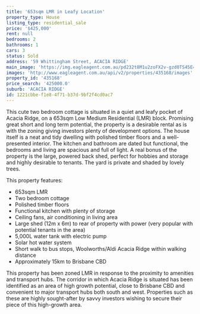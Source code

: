 ```yaml
---
title: '653sqm LMR in Leafy Location'
property_type: House
listing_type: residential_sale
price: '$425,000'
rent: null
bedrooms: 2
bathrooms: 1
cars: 3
status: Sold
address: '59 Whittingham Street, ACACIA RIDGE'
main_image: 'https://img.eagleagent.com.au/pd232t8M1u2zoFX2v-gzd0TS45E=/1280x854/smart/https://s3-us-west-2.amazonaws.com/eagleagent-orig/images/6821256/126085038-image-M.jpg'
images: 'http://www.eagleagent.com.au/api/v2/properties/435168/images'
property_id: '435168'
price_search: '425000.0'
suburb: 'ACACIA RIDGE'
id: 1221cbbe-f1e8-4f71-b37d-9bf2f4cd0ac7
---
```

This cute two bedroom cottage is situated in a quiet and leafy pocket of Acacia Ridge, on a 653sqm Low Medium Residential (LMR) block. Promising great short and long term potential, the property is a desirable rental as is with the zoning giving investors plenty of development options. The house itself is a neat and tidy dwelling with polished timber floors and a well-presented interior. The kitchen and bathroom are dated but functional, the bedrooms and living are spacious and full of light. A real bonus of the property is the large, powered back shed, perfect for hobbies and storage and highly desirable to tenants. The yard is private and shaded by lovely trees.

This property features:

*  653sqm LMR
*  Two bedroom cottage
*  Polished timber floors
*  Functional kitchen with plenty of storage
*  Ceiling fans, air conditioning in living area
*  Large shed (12m x 6m) to rear of property with power (very popular with potential tenants in the area)
*  5,000L water tank with electric pump
*  Solar hot water system
*  Short walk to bus stops, Woolworths/Aldi Acacia Ridge within walking distance
*  Approximately 15km to Brisbane CBD

This property has been zoned LMR in response to the proximity to amenities and transport hubs. The corridor in which Acacia Ridge is situated has been identified as an area of high growth potential, close to Brisbane CBD and convenient to major transport hubs both south and west. Properties such as these are highly sought-after by savvy investors wishing to secure their piece of this high-growth area.